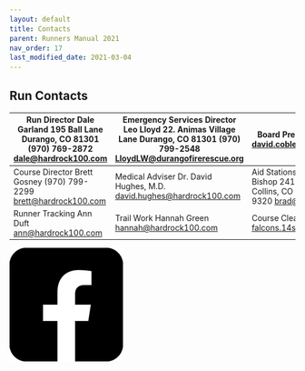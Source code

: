 ```yaml
---
layout: default
title: Contacts
parent: Runners Manual 2021
nav_order: 17
last_modified_date: 2021-03-04
---
```


## Run Contacts

| Run Director Dale Garland 195 Ball Lane Durango, CO 81301 (970) 769-2872 dale@hardrock100.com | Emergency Services Director Leo Lloyd 22. Animas Village Lane Durango, CO 81301 (970) 799-2548 LloydLW@durangofirerescue.org | Board President David Coblentz david.coblentz@hardrock100.com                                                     |
|-----------------------------------------------------------------------------------------------|------------------------------------------------------------------------------------------------------------------------------|-------------------------------------------------------------------------------------------------------------------|
| Course Director Brett Gosney (970) 799-2299 brett@hardrock100.com                             | Medical Adviser Dr. David Hughes, M.D. david.hughes@hardrock100.com                                                          | Aid Stations & Volunteers Brad Bishop 2412 Crabtree Dr Fort Collins, CO 80521 (303) 946-9320 brad@hardrock100.com |
| Runner Tracking Ann Duft ann@hardrock100.com                                                  | Trail Work Hannah Green hannah@hardrock100.com                                                                               | Course Clearing Betsy Kalmeyer falcons.14sf@gmail.com                                                             |

![image](https://github.com/hardrock100/hardrock100.github.io/blob/547491b22f5e192808d342b1ec5c8e292b5174dc/assets/images/Facebook.jpg)
